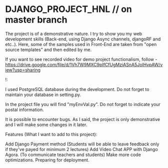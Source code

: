 # DJANGO_PROJECT_HNL  // on master branch



The project is of a demonstrative nature. I try to show you my web development skills (Back-end, using Django Async channels, djangoRF and etc..). Here, some of the samples used in Front-End are taken from "open source templates" and then edited by me.

If you want to see recorded video for demo project functionalism, follow - https://drive.google.com/file/d/1Vh7W9MXC9pIfCfUgMziASnA5JolHvpAW/view?usp=sharing

!:

I used PostgreSQL database during the development. Do not forget to maintain your database in setting.py.

In the project file you will find "myEnvVal.py". Do not forget to indicate your postal information.

It is possible to encounter bugs. As I said, the project is only demonstrative and I will make some changes in it later.

Features (What I want to add to this project):

Add Django Payment method (Students will be able to leave feedback only if they've payed for minimum 2 lectures)
Add Video Chat APP with Django Agora. (To communicate teachers and students)
Make more code optimizations.
Preparing for deployment.

